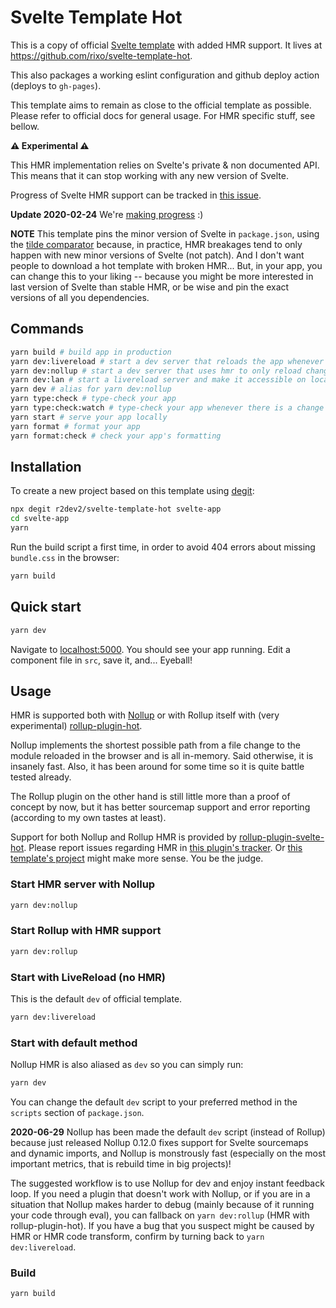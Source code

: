 # Svelte Template Hot

This is a copy of official [Svelte template](https://github.com/sveltejs/template) with added HMR support. It lives at https://github.com/rixo/svelte-template-hot.

This also packages a working eslint configuration and github deploy action (deploys to `gh-pages`).

This template aims to remain as close to the official template as possible. Please refer to official docs for general usage. For HMR specific stuff, see bellow.

**:warning: Experimental :warning:**

This HMR implementation relies on Svelte's private & non documented API. This means that it can stop working with any new version of Svelte.

Progress of Svelte HMR support can be tracked in [this issue](https://github.com/sveltejs/svelte/issues/3632).

**Update 2020-02-24** We're [making progress](https://github.com/sveltejs/svelte/pull/3822) :)

**NOTE** This template pins the minor version of Svelte in `package.json`, using the [tilde comparator](https://docs.npmjs.com/misc/semver#tilde-ranges-123-12-1) because, in practice, HMR breakages tend to only happen with new minor versions of Svelte (not patch). And I don't want people to download a hot template with broken HMR... But, in your app, you can change this to your liking -- because you might be more interested in last version of Svelte than stable HMR, or be wise and pin the exact versions of all you dependencies.

## Commands

```bash
yarn build # build app in production
yarn dev:livereload # start a dev server that reloads the app whenever a change is made
yarn dev:nollup # start a dev server that uses hmr to only reload changed portions of app
yarn dev:lan # start a livereload server and make it accessible on local network (useful for running on phone)
yarn dev # alias for yarn dev:nollup
yarn type:check # type-check your app
yarn type:check:watch # type-check your app whenever there is a change to source code
yarn start # serve your app locally
yarn format # format your app
yarn format:check # check your app's formatting
```

## Installation

To create a new project based on this template using [degit](https://github.com/Rich-Harris/degit):

```bash
npx degit r2dev2/svelte-template-hot svelte-app
cd svelte-app
yarn
```

Run the build script a first time, in order to avoid 404 errors about missing `bundle.css` in the browser:

```bash
yarn build
```

## Quick start

```bash
yarn dev
```

Navigate to [localhost:5000](http://localhost:5000). You should see your app running. Edit a component file in `src`, save it, and... Eyeball!

## Usage

HMR is supported both with [Nollup](https://github.com/PepsRyuu/nollup) or with Rollup itself with (very experimental) [rollup-plugin-hot](https://github.com/rixo/rollup-plugin-hot).

Nollup implements the shortest possible path from a file change to the module reloaded in the browser and is all in-memory. Said otherwise, it is insanely fast. Also, it has been around for some time so it is quite battle tested already.

The Rollup plugin on the other hand is still little more than a proof of concept by now, but it has better sourcemap support and error reporting (according to my own tastes at least).

Support for both Nollup and Rollup HMR is provided by [rollup-plugin-svelte-hot](https://github.com/rixo/rollup-plugin-svelte-hot). Please report issues regarding HMR in [this plugin's tracker](https://github.com/rixo/rollup-plugin-svelte-hot/issues). Or [this template's project](https://github.com/rixo/svelte-template-hot/issues) might make more sense. You be the judge.

### Start HMR server with Nollup

```bash
yarn dev:nollup
```

### Start Rollup with HMR support

```bash
yarn dev:rollup
```

### Start with LiveReload (no HMR)

This is the default `dev` of official template.

```bash
yarn dev:livereload
```

### Start with default method

Nollup HMR is also aliased as `dev` so you can simply run:

```bash
yarn dev
```

You can change the default `dev` script to your preferred method in the `scripts` section of `package.json`.

**2020-06-29** Nollup has been made the default `dev` script (instead of Rollup) because just released Nollup 0.12.0 fixes support for Svelte sourcemaps and dynamic imports, and Nollup is monstrously fast (especially on the most important metrics, that is rebuild time in big projects)!

The suggested workflow is to use Nollup for dev and enjoy instant feedback loop. If you need a plugin that doesn't work with Nollup, or if you are in a situation that Nollup makes harder to debug (mainly because of it running your code through eval), you can fallback on `yarn dev:rollup` (HMR with rollup-plugin-hot). If you have a bug that you suspect might be caused by HMR or HMR code transform, confirm by turning back to `yarn dev:livereload`.

### Build

```bash
yarn build
```
